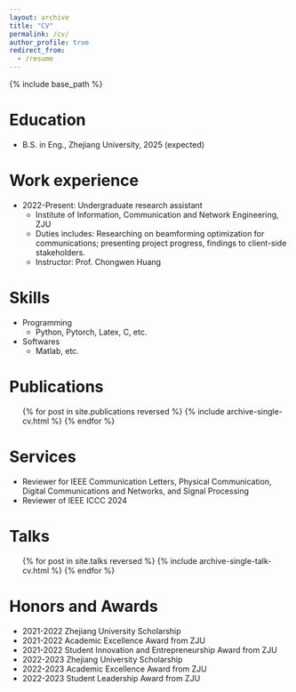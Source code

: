 ```yaml
---
layout: archive
title: "CV"
permalink: /cv/
author_profile: true
redirect_from:
  - /resume
---
```


{% include base_path %}

Education
======
* B.S. in Eng., Zhejiang University, 2025 (expected)

Work experience
======
* 2022-Present: Undergraduate research assistant
  * Institute of Information, Communication and Network Engineering, ZJU
  * Duties includes: Researching on beamforming optimization for communications; presenting project progress, findings to client-side stakeholders.
  * Instructor: Prof. Chongwen Huang

Skills
======
* Programming
  * Python, Pytorch, Latex, C, etc.
* Softwares
  * Matlab, etc.

Publications
======
  <ul>{% for post in site.publications reversed %}
    {% include archive-single-cv.html %}
  {% endfor %}</ul>

Services
======
* Reviewer for IEEE Communication Letters, Physical Communication, Digital Communications and Networks, and Signal Processing
* Reviewer of IEEE ICCC 2024

Talks
======
  <ul>{% for post in site.talks reversed %}
    {% include archive-single-talk-cv.html  %}
  {% endfor %}</ul>
  
Honors and Awards
======
* 2021-2022 Zhejiang University Scholarship
* 2021-2022 Academic Excellence Award from ZJU
* 2021-2022 Student Innovation and Entrepreneurship Award from ZJU
* 2022-2023 Zhejiang University Scholarship
* 2022-2023 Academic Excellence Award from ZJU
* 2022-2023 Student Leadership Award from ZJU
